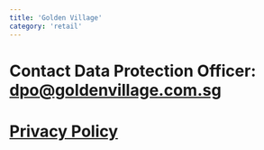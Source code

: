 ```yaml
---
title: 'Golden Village'
category: 'retail'
---
```


# Contact Data Protection Officer: dpo@goldenvillage.com.sg

# [Privacy Policy](https://www.gv.com.sg/PrivacyPolicy#/)
